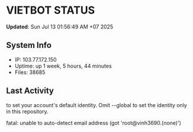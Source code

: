 # VIETBOT STATUS
**Updated**: Sun Jul 13 01:56:49 AM +07 2025

## System Info
- IP: 103.77.172.150
- Uptime: up 1 week, 5 hours, 44 minutes
- Files: 38685

## Last Activity

to set your account's default identity.
Omit --global to set the identity only in this repository.

fatal: unable to auto-detect email address (got 'root@vinh3690.(none)')
